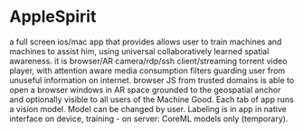 # AppleSpirit
a full screen ios/mac app that provides allows user to train machines and machines to assist him, using universal collaboratively learned spatial awareness. it is browser/AR camera/rdp/ssh client/streaming torrent video player, with attention aware media consumption filters guarding user from unuseful information on internet. browser JS from trusted domains is able to open a browser windows in AR space grounded to the geospatial anchor and optionally visible to all users of the Machine Good. Each tab of app runs a vision model. Model can be changed by user. Labeling is in app in native interface on device, training - on server: CoreML models only (temporary). 
